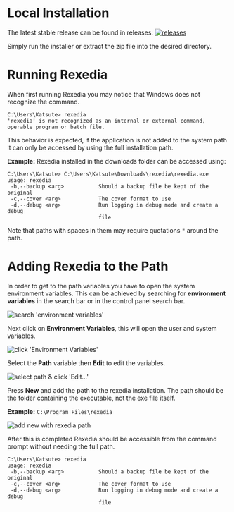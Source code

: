 # Local Installation

The latest stable release can be found in releases:
[![releases](https://img.shields.io/github/v/release/Ktt-Development/rexedia)](https://github.com/Ktt-Development/rexedia/releases)

Simply run the installer or extract the zip file into the desired directory.

# Running Rexedia

When first running Rexedia you may notice that Windows does not recognize the command.

```
C:\Users\Katsute> rexedia
'rexedia' is not recognized as an internal or external command,
operable program or batch file.
```

This behavior is expected, if the application is not added to the system path it can only be accessed by using the full installation path.

**Example:** Rexedia installed in the downloads folder can be accessed using:
```
C:\Users\Katsute> C:\Users\Katsute\Downloads\rexedia\rexedia.exe
usage: rexedia
 -b,--backup <arg>           Should a backup file be kept of the original
 -c,--cover <arg>            The cover format to use
 -d,--debug <arg>            Run logging in debug mode and create a debug
                             file
```

Note that paths with spaces in them may require quotations `"` around the path.

# Adding Rexedia to the Path

In order to get to the path variables you have to open the system environment variables. This can be achieved by searching for **environment variables** in the search bar or in the control panel search bar.

![search 'environment variables'](https://raw.githubusercontent.com/Ktt-Development/rexedia/main/docs/setup_1.png)

Next click on **Environment Variables**, this will open the user and system variables.

![click 'Environment Variables'](https://raw.githubusercontent.com/Ktt-Development/rexedia/main/docs/setup_2.png)

Select the **Path** variable then **Edit** to edit the variables.

![select path & click 'Edit...'](https://raw.githubusercontent.com/Ktt-Development/rexedia/main/docs/setup_3.png)

Press **New** and add the path to the rexedia installation. The path should be the folder containing the executable, not the exe file itself.

**Example:** `C:\Program Files\rexedia`

![add new with rexedia path](https://raw.githubusercontent.com/Ktt-Development/rexedia/main/docs/setup_4.png)

After this is completed Rexedia should be accessible from the command prompt without needing the full path.

```
C:\Users\Katsute> rexedia
usage: rexedia
 -b,--backup <arg>           Should a backup file be kept of the original
 -c,--cover <arg>            The cover format to use
 -d,--debug <arg>            Run logging in debug mode and create a debug
                             file
```